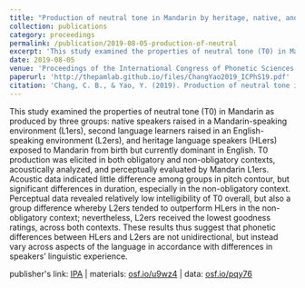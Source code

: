 ```yaml
---
title: "Production of neutral tone in Mandarin by heritage, native, and second language speakers"
collection: publications
category: proceedings
permalink: /publication/2019-08-05-production-of-neutral
excerpt: 'This study examined the properties of neutral tone (T0) in Mandarin as produced by three groups...'
date: 2019-08-05
venue: 'Proceedings of the International Congress of Phonetic Sciences'
paperurl: 'http://thepamlab.github.io/files/ChangYao2019_ICPhS19.pdf'
citation: 'Chang, C. B., & Yao, Y. (2019). Production of neutral tone in Mandarin by heritage, native, and second language speakers. In S. Calhoun, P. Escudero, M. Tabain, & P. Warren (Eds.), <i>Proceedings of the 19th International Congress of Phonetic Sciences</i> (pp. 2291–2295). Canberra, Australia: Australasian Speech Science and Technology Association Inc.'
---
```


This study examined the properties of neutral tone (T0) in Mandarin as produced by three groups: native speakers raised in a Mandarin-speaking environment (L1ers), second language learners raised in an English-speaking environment (L2ers), and heritage language speakers (HLers) exposed to Mandarin from birth but currently dominant in English. T0 production was elicited in both obligatory and non-obligatory contexts, acoustically analyzed, and perceptually evaluated by Mandarin L1ers. Acoustic data indicated little difference among groups in pitch contour, but significant differences in duration, especially in the non-obligatory context. Perceptual data revealed relatively low intelligibility of T0 overall, but also a group difference whereby L2ers tended to outperform HLers in the non-obligatory context; nevertheless, L2ers received the lowest goodness ratings, across both contexts. These results thus suggest that phonetic differences between HLers and L2ers are not unidirectional, but instead vary across aspects of the language in accordance with differences in speakers’ linguistic experience.

publisher's link: <a href="https://www.internationalphoneticassociation.org/icphs-proceedings/ICPhS2019/papers/ICPhS_2340.pdf" target="_blank">IPA</a> | materials: <a href="https://osf.io/u9wz4/" target="_blank">osf.io/u9wz4</a> | data: <a href="https://osf.io/pqy76/" target="_blank">osf.io/pqy76</a>
